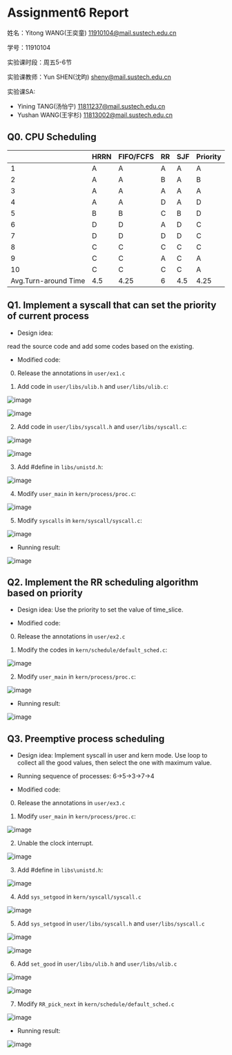 # Assignment6 Report
姓名：Yitong WANG(王奕童) 11910104@mail.sustech.edu.cn

学号：11910104

实验课时段：周五5-6节

实验课教师：Yun SHEN(沈昀) sheny@mail.sustech.edu.cn

实验课SA:
- Yining TANG(汤怡宁) 11811237@mail.sustech.edu.cn
- Yushan WANG(王宇杉) 11813002@mail.sustech.edu.cn

## Q0. CPU Scheduling

|                      | HRRN | FIFO/FCFS | RR | SJF | Priority |
|----------------------|------|-----------|----|-----|----------|
| 1                    | A    | A         | A  | A   | A        |
| 2                    | A    | A         | B  | A   | B        |
| 3                    | A    | A         | A  | A   | A        |
| 4                    | A    | A         | D  | A   | D        |
| 5                    | B    | B         | C  | B   | D        |
| 6                    | D    | D         | A  | D   | C        |
| 7                    | D    | D         | D  | D   | C        |
| 8                    | C    | C         | C  | C   | C        |
| 9                    | C    | C         | A  | C   | A        |
| 10                   | C    | C         | C  | C   | A        |
| Avg.Turn-around Time | 4.5  | 4.25      | 6  | 4.5 | 4.25     |

## Q1. Implement a syscall that can set the priority of current process

- Design idea:

read the source code and add some codes based on the existing.

- Modified code:

0. Release the annotations in `user/ex1.c`

1. Add code in `user/libs/ulib.h` and `user/libs/ulib.c`:

![image](https://user-images.githubusercontent.com/64548919/167280673-0dc1b00a-aa74-46ce-a448-04b4e7d9f1ab.png)

![image](https://user-images.githubusercontent.com/64548919/167280660-10fdf836-ab2d-427a-b5da-c7f5c7d65349.png)

2. Add code in `user/libs/syscall.h` and `user/libs/syscall.c`:

![image](https://user-images.githubusercontent.com/64548919/167280715-c40f3c0f-4fa7-40a5-af84-84b0acbdf062.png)

![image](https://user-images.githubusercontent.com/64548919/167280734-b38b9ada-301c-4f55-93fe-a4f1c52d9f8d.png)

3. Add #define in `libs/unistd.h`:

![image](https://user-images.githubusercontent.com/64548919/167280756-839ca107-09b8-4e22-9ac4-dcde6e8a5080.png)

4. Modify `user_main` in `kern/process/proc.c`:

![image](https://user-images.githubusercontent.com/64548919/167280780-3042a33c-b33d-4e54-88ff-a123488af324.png)

5. Modify `syscalls` in `kern/syscall/syscall.c`:

![image](https://user-images.githubusercontent.com/64548919/167288863-e2284c8b-5d17-4273-b1aa-de39e0239309.png)

- Running result:

![image](https://user-images.githubusercontent.com/64548919/167280647-9515aab0-c229-4e43-a7ab-cd9aba1f627e.png)


## Q2. Implement the RR scheduling algorithm based on priority

- Design idea: Use the priority to set the value of time_slice.

- Modified code:

0. Release the annotations in `user/ex2.c`

1. Modify the codes in `kern/schedule/default_sched.c`:

![image](https://user-images.githubusercontent.com/64548919/167281390-12659f3f-9579-4867-892e-103daaf42f26.png)

2. Modify `user_main` in `kern/process/proc.c`:

![image](https://user-images.githubusercontent.com/64548919/167281436-618cda9a-309f-49c1-8020-8370f0283d91.png)

- Running result:

![image](https://user-images.githubusercontent.com/64548919/167281472-7ca6a1a8-db63-4120-977d-8257bd94d90b.png)

## Q3. Preemptive process scheduling

- Design idea: Implement syscall in user and kern mode. Use loop to collect all the good values, then select the one with maximum value.

- Running sequence of processes: 6->5->3->7->4

- Modified code:

0. Release the annotations in `user/ex3.c`

1. Modify `user_main` in `kern/process/proc.c`:

![image](https://user-images.githubusercontent.com/64548919/167281616-bf7f6600-5c46-4e39-92ca-308794c90e04.png)

2. Unable the clock interrupt.

![image](https://user-images.githubusercontent.com/64548919/167288499-0981c551-f2da-485d-a125-6f2ade5fd2f4.png)

3. Add #define in `libs\unistd.h`:

![image](https://user-images.githubusercontent.com/64548919/167288538-cb98d07a-4845-4475-918a-e4a6c382d283.png)

4. Add `sys_setgood` in `kern/syscall/syscall.c`

![image](https://user-images.githubusercontent.com/64548919/167288584-1578c7af-aea9-428e-800f-be5484f85791.png)

5. Add `sys_setgood` in `user/libs/syscall.h` and `user/libs/syscall.c`

![image](https://user-images.githubusercontent.com/64548919/167288633-689cfc78-976b-4f46-8cfd-1f0f05b6b05a.png)

![image](https://user-images.githubusercontent.com/64548919/167288612-38b97a33-56e6-44a9-b2ef-cc7a6f9d1fc7.png)

6. Add `set_good` in `user/libs/ulib.h` and `user/libs/ulib.c`

![image](https://user-images.githubusercontent.com/64548919/167288688-6cff56f0-b1aa-4e85-8be2-bbcc072cd8da.png)

![image](https://user-images.githubusercontent.com/64548919/167288654-b8a5f2f8-a72a-422a-b72c-6a0a655c0cd4.png)

7. Modify `RR_pick_next` in `kern/schedule/default_sched.c`

![image](https://user-images.githubusercontent.com/64548919/167288923-ab186269-43bf-4cbd-9653-bb3059a0d848.png)

- Running result:

![image](https://user-images.githubusercontent.com/64548919/167288971-35da9b29-ab7c-4358-9df6-2cd4848b0100.png)
